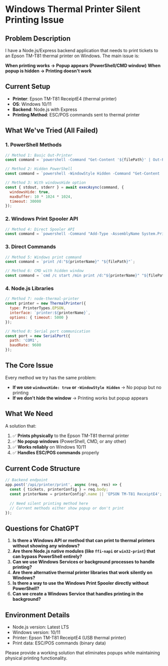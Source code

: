 # Windows Thermal Printer Silent Printing Issue

## Problem Description
I have a Node.js/Express backend application that needs to print tickets to an Epson TM-T81 thermal printer on Windows. The main issue is:

**When printing works → Popup appears (PowerShell/CMD window)**
**When popup is hidden → Printing doesn't work**

## Current Setup
- **Printer**: Epson TM-T81 ReceiptE4 (thermal printer)
- **OS**: Windows 10/11
- **Backend**: Node.js with Express
- **Printing Method**: ESC/POS commands sent to thermal printer

## What We've Tried (All Failed)

### 1. PowerShell Methods
```javascript
// Method 1: Basic Out-Printer
const command = `powershell -Command "Get-Content '${filePath}' | Out-Printer -Name '${printerName}'"`;

// Method 2: Hidden PowerShell
const command = `powershell -WindowStyle Hidden -Command "Get-Content '${filePath}' | Out-Printer -Name '${printerName}'"`;

// Method 3: With windowsHide option
const { stdout, stderr } = await execAsync(command, { 
  windowsHide: true,
  maxBuffer: 10 * 1024 * 1024, 
  timeout: 30000
});
```

### 2. Windows Print Spooler API
```javascript
// Method 4: Direct Spooler API
const command = `powershell -Command "Add-Type -AssemblyName System.Printing; $printServer = New-Object System.Printing.PrintServer; $printQueue = $printServer.GetPrintQueue('${printerName}'); $printJob = $printQueue.AddJob('Ticket'); $printJob.AddFile('${filePath}'); $printJob.Commit();"`;
```

### 3. Direct Commands
```javascript
// Method 5: Windows print command
const command = `print /d:"${printerName}" "${filePath}"`;

// Method 6: CMD with hidden window
const command = `cmd /c start /min print /d:"${printerName}" "${filePath}"`;
```

### 4. Node.js Libraries
```javascript
// Method 7: node-thermal-printer
const printer = new ThermalPrinter({
  type: PrinterTypes.EPSON,
  interface: `printer:${printerName}`,
  options: { timeout: 5000 }
});

// Method 8: Serial port communication
const port = new SerialPort({
  path: 'COM1',
  baudRate: 9600
});
```

## The Core Issue
Every method we try has the same problem:
- **If we use `windowsHide: true` or `-WindowStyle Hidden`** → No popup but no printing
- **If we don't hide the window** → Printing works but popup appears

## What We Need
A solution that:
1. ✅ **Prints physically** to the Epson TM-T81 thermal printer
2. ✅ **No popup windows** (PowerShell, CMD, or any other)
3. ✅ **Works reliably** on Windows 10/11
4. ✅ **Handles ESC/POS commands** properly

## Current Code Structure
```javascript
// Backend endpoint
app.post('/api/printer/print', async (req, res) => {
  const { tickets, printerConfig } = req.body;
  const printerName = printerConfig?.name || 'EPSON TM-T81 ReceiptE4';
  
  // Need silent printing method here
  // Current methods either show popup or don't print
});
```

## Questions for ChatGPT
1. **Is there a Windows API or method that can print to thermal printers without showing any windows?**
2. **Are there Node.js native modules (like `ffi-napi` or `win32-print`) that can bypass PowerShell entirely?**
3. **Can we use Windows Services or background processes to handle printing?**
4. **Are there alternative thermal printer libraries that work silently on Windows?**
5. **Is there a way to use the Windows Print Spooler directly without PowerShell?**
6. **Can we create a Windows Service that handles printing in the background?**

## Environment Details
- Node.js version: Latest LTS
- Windows version: 10/11
- Printer: Epson TM-T81 ReceiptE4 (USB thermal printer)
- Print data: ESC/POS commands (binary data)

Please provide a working solution that eliminates popups while maintaining physical printing functionality.

